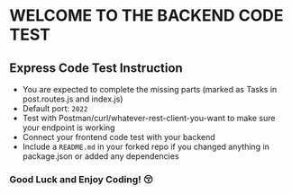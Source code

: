 # WELCOME TO THE BACKEND CODE TEST

## Express Code Test Instruction
- You are expected to complete the missing parts (marked as Tasks in post.routes.js and index.js)
- Default port: `2022`
- Test with Postman/curl/whatever-rest-client-you-want to make sure your endpoint is working
- Connect your frontend code test with your backend
- Include a `README.md` in your forked repo if you changed anything in package.json or added any dependencies

### Good Luck and Enjoy Coding! 😚
